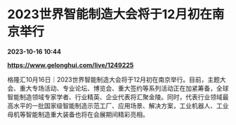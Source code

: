 # 2023世界智能制造大会将于12月初在南京举行

**2023-10-16 10:44**

**https://www.gelonghui.com/live/1249225**

格隆汇10月16日｜2023世界智能制造大会将于12月初在南京举行。目前，主题大会、重大专场活动、专业论坛、博览会、重大签约等系列活动正在加紧筹备，全球智能制造领域专家学者、行业精英、企业代表将汇聚金陵。同时，代表行业领域最高水平的一批国家级智能制造示范工厂、应用场景、解决方案，工业机器人、工业母机等智能制造重大装备也将在会展期间精彩亮相。